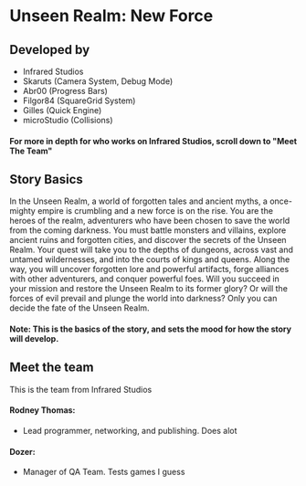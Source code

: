 # Unseen Realm: New Force
## Developed by
- Infrared Studios
- Skaruts (Camera System, Debug Mode)
- Abr00 (Progress Bars)
- Filgor84 (SquareGrid System)
- Gilles (Quick Engine)
- microStudio (Collisions)
#### For more in depth for who works on Infrared Studios, scroll down to "Meet The Team"
## Story Basics
In the Unseen Realm, a world of forgotten tales and ancient myths, a once-mighty empire is crumbling and a new force is on the rise. You are the heroes of the realm, adventurers who have been chosen to save the world from the coming darkness. You must battle monsters and villains, explore ancient ruins and forgotten cities, and discover the secrets of the Unseen Realm. Your quest will take you to the depths of dungeons, across vast and untamed wildernesses, and into the courts of kings and queens. Along the way, you will uncover forgotten lore and powerful artifacts, forge alliances with other adventurers, and conquer powerful foes. Will you succeed in your mission and restore the Unseen Realm to its former glory? Or will the forces of evil prevail and plunge the world into darkness? Only you can decide the fate of the Unseen Realm.
#### Note: This is the basics of the story, and sets the mood for how the story will develop.
## Meet the team
This is the team from Infrared Studios
#### Rodney Thomas:
- Lead programmer, networking, and publishing. Does alot
#### Dozer:
- Manager of QA Team. Tests games I guess
